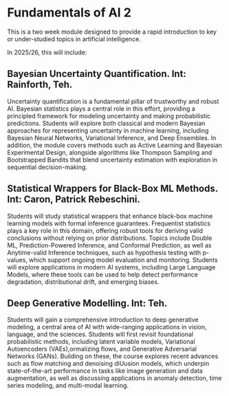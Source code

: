 # Fundamentals of AI 2

This is a two week module designed to provide a rapid introduction to key or under-studied topics in artificial intelligence. 

In 2025/26, this will include:

## Bayesian Uncertainty Quantification. Int: Rainforth, Teh.

Uncertainty quantification is a fundamental pillar of trustworthy and robust AI. Bayesian statistics plays a central role in this effort, providing a principled framework for modeling uncertainty and making probabilistic predictions. Students will explore both classical and modern Bayesian approaches for representing uncertainty in machine learning, including Bayesian Neural Networks, Variational Inference, and Deep Ensembles. In addition, the module covers methods such as Active Learning and Bayesian Experimental Design, alongside algorithms like Thompson
Sampling and Bootstrapped Bandits that blend uncertainty estimation with exploration in sequential decision-making.

## Statistical Wrappers for Black-Box ML Methods. Int: Caron, Patrick Rebeschini.

Students will study statistical wrappers that enhance black-box machine learning models with formal inference guarantees. Frequentist statistics plays a key role in this domain, offering robust tools for deriving valid conclusions without relying on prior distributions. Topics include
Double ML, Prediction-Powered Inference, and Conformal Prediction, as well as Anytime-valid Inference techniques, such as hypothesis testing with p-values, which support ongoing model evaluation and monitoring. Students will explore applications in modern AI systems, including
Large Language Models, where these tools can be used to help detect performance degradation, distributional drift, and emerging biases.

## Deep Generative Modelling. Int: Teh.

Students will gain a comprehensive introduction to deep generative modeling, a central area of AI with wide-ranging applications in vision, language, and the sciences. Students will first revisit foundational probabilistic methods, including latent variable models, Variational Autoencoders (VAEs),ormalizing flows, and Generative Adversarial Networks (GANs). Building on these, the course explores recent advances such as flow matching and denoising diUusion models, which underpin state-of-the-art performance in tasks like image generation and data augmentation, as
well as discussing applications in anomaly detection, time series modeling, and multi-modal learning.

